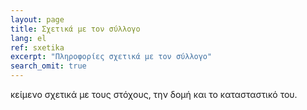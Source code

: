 ```yaml
---
layout: page
title: Σχετικά με τον σύλλογο
lang: el
ref: sxetika
excerpt: "Πληροφορίες σχετικά με τον σύλλογο"
search_omit: true
---
```


κείμενο σχετικά με τους στόχους, την δομή και το κατασταστικό του.